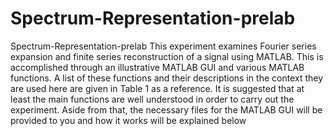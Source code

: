 # Spectrum-Representation-prelab
Spectrum-Representation-prelab
This experiment examines Fourier series expansion and finite series reconstruction of a
signal using MATLAB. This is accomplished through an illustrative MATLAB GUI and various
MATLAB functions. A list of these functions and their descriptions in the context they are used
here are given in Table 1 as a reference. It is suggested that at least the main functions are well
understood in order to carry out the experiment. Aside from that, the necessary files for the
MATLAB GUI will be provided to you and how it works will be explained below
